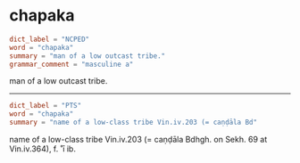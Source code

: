 # chapaka

``` toml
dict_label = "NCPED"
word = "chapaka"
summary = "man of a low outcast tribe."
grammar_comment = "masculine a"
```

man of a low outcast tribe.

--------------------

``` toml
dict_label = "PTS"
word = "chapaka"
summary = "name of a low-class tribe Vin.iv.203 (= caṇḍāla Bd"
```

name of a low\-class tribe Vin.iv.203 (= caṇḍāla Bdhgh. on Sekh. 69 at Vin.iv.364), f. ˚ī ib.


